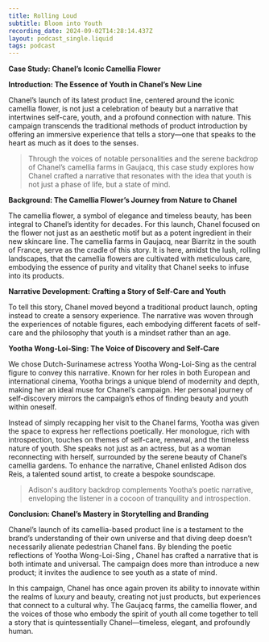 ```yaml
---
title: Rolling Loud
subtitle: Bloom into Youth
recording_date: 2024-09-02T14:28:14.437Z
layout: podcast_single.liquid
tags: podcast
---
```

**Case Study: Chanel’s Iconic Camellia Flower**

**Introduction: The Essence of Youth in Chanel’s New Line**

Chanel’s launch of its latest product line, centered around the iconic camellia flower, is not just a celebration of beauty but a narrative that intertwines self-care, youth, and a profound connection with nature. This campaign transcends the traditional methods of product introduction by offering an immersive experience that tells a story—one that speaks to the heart as much as it does to the senses.

> Through the voices of notable personalities and the serene backdrop of Chanel’s camellia farms in Gaujacq, this case study explores how Chanel crafted a narrative that resonates with the idea that youth is not just a phase of life, but a state of mind.

**Background: The Camellia Flower’s Journey from Nature to Chanel**

The camellia flower, a symbol of elegance and timeless beauty, has been integral to Chanel’s identity for decades. For this launch, Chanel focused on the flower not just as an aesthetic motif but as a potent ingredient in their new skincare line. The camellia farms in Gaujacq, near Biarritz in the south of France, serve as the cradle of this story. It is here, amidst the lush, rolling landscapes, that the camellia flowers are cultivated with meticulous care, embodying the essence of purity and vitality that Chanel seeks to infuse into its products.

**Narrative Development: Crafting a Story of Self-Care and Youth**

To tell this story, Chanel moved beyond a traditional product launch, opting instead to create a sensory experience. The narrative was woven through the experiences of notable figures, each embodying different facets of self-care and the philosophy that youth is a mindset rather than an age.

**Yootha Wong-Loi-Sing: The Voice of Discovery and Self-Care**

We chose Dutch-Surinamese actress Yootha Wong-Loi-Sing as the central figure to convey this narrative. Known for her roles in both European and international cinema, Yootha brings a unique blend of modernity and depth, making her an ideal muse for Chanel’s campaign. Her personal journey of self-discovery mirrors the campaign’s ethos of finding beauty and youth within oneself.

Instead of simply recapping her visit to the Chanel farms, Yootha was given the space to express her reflections poetically. Her monologue, rich with introspection, touches on themes of self-care, renewal, and the timeless nature of youth. She speaks not just as an actress, but as a woman reconnecting with herself, surrounded by the serene beauty of Chanel’s camellia gardens. To enhance the narrative, Chanel enlisted Adison dos Reis, a talented sound artist, to create a bespoke soundscape.

> Adison's auditory backdrop complements Yootha’s poetic narrative, enveloping the listener in a cocoon of tranquility and introspection.

**Conclusion: Chanel’s Mastery in Storytelling and Branding**

Chanel’s launch of its camellia-based product line is a testament to the brand’s understanding of their own universe and that diving deep doesn’t necessarily alienate pedestrian Chanel fans. By blending the poetic reflections of Yootha Wong-Loi-Sing , Chanel has crafted a narrative that is both intimate and universal. The campaign does more than introduce a new product; it invites the audience to see youth as a state of mind.

In this campaign, Chanel has once again proven its ability to innovate within the realms of luxury and beauty, creating not just products, but experiences that connect to a cultural why. The Gaujacq farms, the camellia flower, and the voices of those who embody the spirit of youth all come together to tell a story that is quintessentially Chanel—timeless, elegant, and profoundly human.